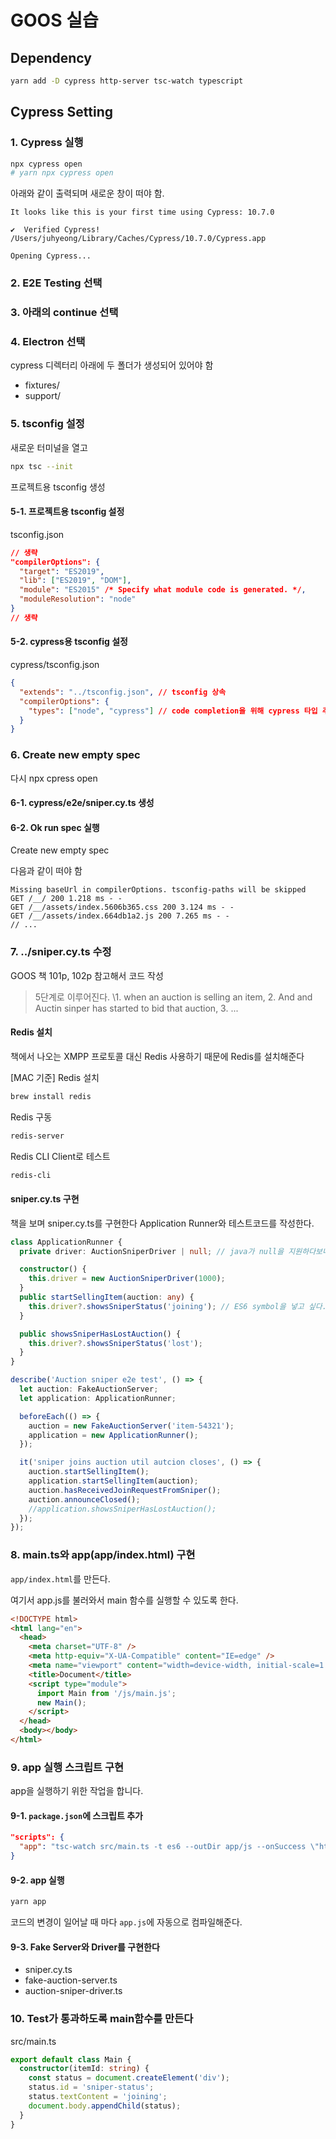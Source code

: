 # GOOS 실습

## Dependency

```bash
yarn add -D cypress http-server tsc-watch typescript
```

## Cypress Setting

### 1. Cypress 실행

```bash
npx cypress open
# yarn npx cypress open
```

아래와 같이 출력되며 새로운 창이 떠야 함.

```text
It looks like this is your first time using Cypress: 10.7.0

✔  Verified Cypress! /Users/juhyeong/Library/Caches/Cypress/10.7.0/Cypress.app

Opening Cypress...
```

### 2. E2E Testing 선택

### 3. 아래의 continue 선택

### 4. Electron 선택

cypress 디렉터리 아래에 두 폴더가 생성되어 있어야 함

- fixtures/
- support/

### 5. tsconfig 설정

새로운 터미널을 열고

```bash
npx tsc --init
```

프로젝트용 tsconfig 생성

#### 5-1. 프로젝트용 tsconfig 설정

tsconfig.json

```json
// 생략
"compilerOptions": {
  "target": "ES2019",
  "lib": ["ES2019", "DOM"],
  "module": "ES2015" /* Specify what module code is generated. */,
  "moduleResolution": "node"
}
// 생략
```

#### 5-2. cypress용 tsconfig 설정

cypress/tsconfig.json

```json
{
  "extends": "../tsconfig.json", // tsconfig 상속
  "compilerOptions": {
    "types": ["node", "cypress"] // code completion을 위해 cypress 타입 추가
  }
}
```

### 6. Create new empty spec

다시 npx cpress open

#### 6-1. cypress/e2e/sniper.cy.ts 생성

#### 6-2. Ok run spec 실행

Create new empty spec

다음과 같이 떠야 함

```text
Missing baseUrl in compilerOptions. tsconfig-paths will be skipped
GET /__/ 200 1.218 ms - -
GET /__/assets/index.5606b365.css 200 3.124 ms - -
GET /__/assets/index.664db1a2.js 200 7.265 ms - -
// ...
```

### 7. ../sniper.cy.ts 수정

GOOS 책 101p, 102p 참고해서 코드 작성

> 5단계로 이루어진다.
> \1. when an auction is selling an item, 2. And and Auctin sinper has started to bid that auction, 3. ...

#### Redis 설치

책에서 나오는 XMPP 프로토콜 대신 Redis 사용하기 때문에 Redis를 설치해준다

\[MAC 기준\] Redis 설치

```bash
brew install redis
```

Redis 구동

```bash
redis-server
```

Redis CLI Client로 테스트

```bash
redis-cli
```

#### sniper.cy.ts 구현

책을 보며 sniper.cy.ts를 구현한다
Application Runner와 테스트코드를 작성한다.

```typescript
class ApplicationRunner {
  private driver: AuctionSniperDriver | null; // java가 null을 지원하다보니 이렇게..

  constructor() {
    this.driver = new AuctionSniperDriver(1000);
  }
  public startSellingItem(auction: any) {
    this.driver?.showsSniperStatus('joining'); // ES6 symbol을 넣고 싶다.
  }

  public showsSniperHasLostAuction() {
    this.driver?.showsSniperStatus('lost');
  }
}
```

```typescript
describe('Auction sniper e2e test', () => {
  let auction: FakeAuctionServer;
  let application: ApplicationRunner;

  beforeEach(() => {
    auction = new FakeAuctionServer('item-54321');
    application = new ApplicationRunner();
  });

  it('sniper joins auction util autcion closes', () => {
    auction.startSellingItem();
    application.startSellingItem(auction);
    auction.hasReceivedJoinRequestFromSniper();
    auction.announceClosed();
    //application.showsSniperHasLostAuction();
  });
});
```

### 8. main.ts와 app(app/index.html) 구현

`app/index.html`를 만든다.

여기서 app.js를 불러와서 main 함수를 실행할 수 있도록 한다.

```html
<!DOCTYPE html>
<html lang="en">
  <head>
    <meta charset="UTF-8" />
    <meta http-equiv="X-UA-Compatible" content="IE=edge" />
    <meta name="viewport" content="width=device-width, initial-scale=1.0" />
    <title>Document</title>
    <script type="module">
      import Main from '/js/main.js';
      new Main();
    </script>
  </head>
  <body></body>
</html>
```

### 9. app 실행 스크립트 구현

app을 실행하기 위한 작업을 합니다.

#### 9-1. `package.json`에 스크립트 추가

```json
"scripts": {
  "app": "tsc-watch src/main.ts -t es6 --outDir app/js --onSuccess \"http-server app -p 3000\""
}
```

#### 9-2. app 실행

```bash
yarn app
```

코드의 변경이 일어날 때 마다 `app.js`에 자동으로 컴파일해준다.

#### 9-3. Fake Server와 Driver를 구현한다

- sniper.cy.ts
- fake-auction-server.ts
- auction-sniper-driver.ts

### 10. Test가 통과하도록 main함수를 만든다

src/main.ts

```typescript
export default class Main {
  constructor(itemId: string) {
    const status = document.createElement('div');
    status.id = 'sniper-status';
    status.textContent = 'joining';
    document.body.appendChild(status);
  }
}
```
